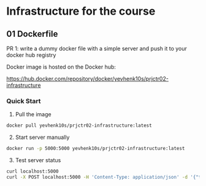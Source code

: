 # Infrastructure for the course

## 01 Dockerfile

PR 1: write a dummy docker file with a simple server and push it to your docker hub registry

Docker image is hosted on the Docker hub:

https://hub.docker.com/repository/docker/yevhenk10s/prjctr02-infrastructure

### Quick Start

1. Pull the image
```bash
docker pull yevhenk10s/prjctr02-infrastructure:latest
```

2. Start server manually
```bash
docker run -p 5000:5000 yevhenk10s/prjctr02-infrastructure:latest
```

3. Test server status
```bash
curl localhost:5000
curl -X POST localhost:5000 -H 'Content-Type: application/json' -d '{"texts": ["hello, world", "this is a sentence"]}'
```

